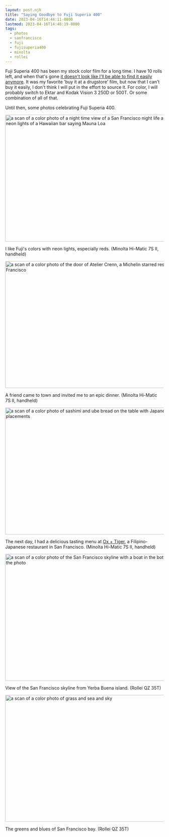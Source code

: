 ```yaml
---
layout: post.njk
title: "Saying Goodbye to Fuji Superia 400"
date: 2023-04-16T14:44:11-0800
lastmod: 2023-04-16T14:48:19-0800
tags:
  - photos
  - sanfrancisco
  - fuji
  - fujisuperia400
  - minolta
  - rollei
---
```

Fuji Superia 400 has been my stock color film for a long time. I have 10 rolls left, and when that's gone [it doesn't look like I'll be able to find it easily anymore](https://petapixel.com/2023/04/10/new-fujifilm-400-color-negative-film-probably-replaces-superia-x-tra-400/). It was my favorite 'buy it at a drugstore' film, but now that I can't buy it easily, I don't think I will put in the effort to source it. For color, I will probably switch to Ektar and Kodak Vision 3 250D or 500T. Or some combination of all of that.

Until then, some photos celebrating Fuji Superia 400.

<img src="/photos/uploads/cc3f445ec2.jpg" width="600" height="402" alt="a scan of a color photo of a night time view of a San Francisco night life area with the neon lights of a Hawaiian bar saying Mauna Loa" />

I like Fuji's colors with neon lights, especially reds. (Minolta Hi-Matic 7S II, handheld)

<img src="/photos/uploads/6d55bcce5c.jpg" width="600" height="402" alt="a scan of a color photo of the door of Atelier Crenn, a Michelin starred restaurant in San Francisco" />

A friend came to town and invited me to an epic dinner. (Minolta Hi-Matic 7S II, handheld)

<img src="/photos/uploads/4e63ddf548.jpg" width="600" height="402" alt="a scan of a color photo of sashimi and ube bread on the table with Japanese mat and placements" />

The next day, I had a delicious tasting menu at [Ox + Tiger](https://oxandtiger.co), a Filipino-Japanese restaurant in San Francisco. (Minolta Hi-Matic 7S II, handheld)

<img src="/photos/uploads/7aa9462960.jpg" width="600" height="402" alt="a scan of a color photo of the San Francisco skyline with a boat in the bottom right of the photo" />

View of the San Francisco skyline from Yerba Buena island. (Rollei QZ 35T)

<img src="/photos/uploads/d544159b67.jpg" width="600" height="402" alt="a scan of a color photo of grass and sea and sky" />

The greens and blues of San Francisco bay. (Rollei QZ 35T)
